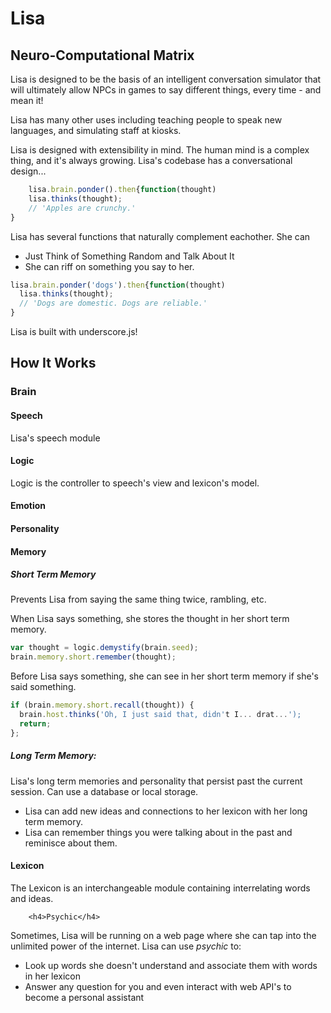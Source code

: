 <h1>Lisa</h1>
<h2>Neuro-Computational Matrix</h2>
<p>Lisa is designed to be the basis of an intelligent conversation simulator that will ultimately allow NPCs in games to say different things, every time - and mean it!</p>
<p>Lisa has many other uses including teaching people to speak new languages, and simulating staff at kiosks.</p>
<p>Lisa is designed with extensibility in mind. The human mind is a complex thing, and it's always growing. Lisa's codebase has a conversational design...</p>

```javascript
    lisa.brain.ponder().then{function(thought)
    lisa.thinks(thought);
    // 'Apples are crunchy.'
}
```

<p>
	Lisa has several functions that naturally complement eachother. She can
	<ul>
		<li>Just Think of Something Random and Talk About It</li>
		<li>She can riff on something you say to her.
		</li>
	</ul>
</p>

```javascript
lisa.brain.ponder('dogs').then{function(thought)
  lisa.thinks(thought);
  // 'Dogs are domestic. Dogs are reliable.'
}
```
<p>Lisa is built with underscore.js!</p>
<h2>How It Works</h2>
<h3>Brain</h3>
<h4>Speech</h4>
<p>
  Lisa's speech module
</p>
<h4>Logic</h4>
<p>
  Logic is the controller to speech's view and lexicon's model.  
</p>
<h4>Emotion</h4>
<h4>Personality</h4>    
<h4>Memory</h4>    
<h5>Short Term Memory</h5>
<p>Prevents Lisa from saying the same thing twice, rambling, etc.</p>
<p>When Lisa says something, she stores the thought in her short term memory.</p>

```javascript
var thought = logic.demystify(brain.seed);
brain.memory.short.remember(thought);
```

<p>Before Lisa says something, she can see in her short term memory if she's said something.</p>


```javascript
if (brain.memory.short.recall(thought)) {
  brain.host.thinks('Oh, I just said that, didn't I... drat...');
  return;
};
```

<h5>Long Term Memory:</h5>
<p>Lisa's long term memories and personality that persist past the current session. Can use a database or local storage.</p>
<ul>
  <li>Lisa can add new ideas and connections to her lexicon with her long term memory.</li>
  <li>Lisa can remember things you were talking about in the past and reminisce about them.</li>
</ul>
<h4>Lexicon</h4>
<p>
  The Lexicon is an interchangeable module containing interrelating words and ideas. 
</p>

        <h4>Psychic</h4>
<p>
  Sometimes, Lisa will be running on a web page where she can tap into the unlimited power of the internet. Lisa can use <i>psychic</i> to:
  <ul>
    <li>
      Look up words she doesn't understand and associate them with words in her lexicon
    </li>
    <li>
      Answer any question for you and even interact with web API's to become a personal assistant
    </li>
  </ul>
</p>
